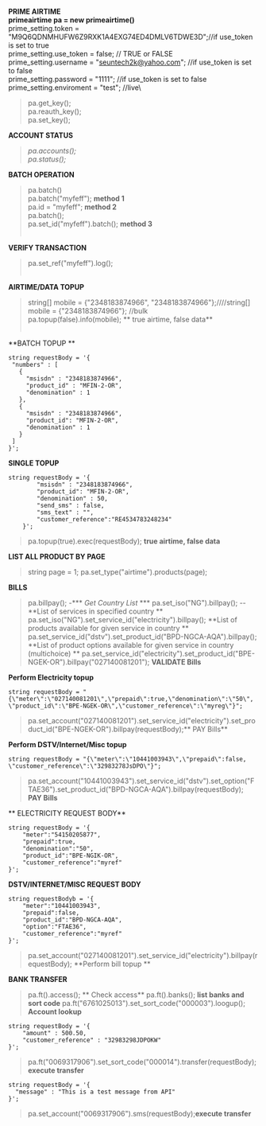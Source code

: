 **PRIME AIRTIME**<br/>
**primeairtime pa = new primeairtime()**<br/>
prime_setting.token = "M9Q6QDNMHUFW6Z9RXK1A4EXG74ED4DMLV6TDWE3D";//if use_token is set to true\
prime_setting.use_token = false; // TRUE or FALSE\
prime_setting.username = "seuntech2k@yahoo.com"; //if use_token is set to false\
prime_setting.password = "1111"; //if use_token is set to false\
prime_setting.enviroment = "test"; //live\


> pa.get_key();\
> pa.reauth_key();\
> pa.set_key();


**ACCOUNT STATUS**
>*pa.accounts();*\
>*pa.status();*<br/>

**BATCH OPERATION**
> pa.batch()\
> pa.batch("myfeff"); **method 1**\
> pa.id = "myfeff"; **method 2**\
> pa.batch();\
> pa.set_id("myfeff").batch(); **method 3**<br/><br/>

**VERIFY TRANSACTION**
>pa.set_ref("myfeff").log();<br/><br/>

**AIRTIME/DATA TOPUP**
>string[] mobile = {"2348183874966", "2348183874966"};////string[] mobile = {"2348183874966"};  //bulk \
>pa.topup(false).info(mobile); ** true airtime, false data** <br/><br/>


**BATCH TOPUP **
 ```
string requestBody = '{
  "numbers" : [
    {
      "msisdn" : "2348183874966",
      "product_id" : "MFIN-2-OR",
      "denomination" : 1
    },
    {
      "msisdn" : "2348183874966",
      "product_id": "MFIN-2-OR",
      "denomination" : 1
    }
  ]
}';
```

**SINGLE TOPUP**
```
string requestBody = '{
        "msisdn" : "2348183874966",
        "product_id": "MFIN-2-OR",
        "denomination" : 50,
        "send_sms" : false,
        "sms_text" : "",
        "customer_reference":"RE4534783248234"
    }';
```
>pa.topup(true).exec(requestBody);  **true airtime, false data**


**LIST ALL PRODUCT BY PAGE**
> string page = 1;
> pa.set_type("airtime").products(page);


**BILLS**
> pa.billpay(); -*** *Get Country List* ***
> pa.set_iso("NG").billpay(); -- **List of services in specified country **
> pa.set_iso("NG").set_service_id("electricity").billpay();  **List of products available for given service in country  **
> pa.set_service_id("dstv").set_product_id("BPD-NGCA-AQA").billpay(); **List of product options available for given service in country (multichoice) **
> pa.set_service_id("electricity").set_product_id("BPE-NGEK-OR").billpay("027140081201");  **VALIDATE Bills**</br>

**Perform Electricity topup**
```
string requestBody = "{\"meter\":\"027140081201\",\"prepaid\":true,\"denomination\":\"50\", \"product_id\":\"BPE-NGEK-OR\",\"customer_reference\":\"myreg\"}";
```
>pa.set_account("027140081201").set_service_id("electricity").set_product_id("BPE-NGEK-OR").billpay(requestBody);** PAY Bills**

**Perform DSTV/Internet/Misc topup**
```
string requestBody = "{\"meter\":\"10441003943\",\"prepaid\":false, \"customer_reference\":\"32983278JsDPO\"}";
```
>pa.set_account("10441003943").set_service_id("dstv").set_option("FTAE36").set_product_id("BPD-NGCA-AQA").billpay(requestBody); **PAY Bills**


** ELECTRICITY REQUEST BODY**
```
string requestBody = '{
    "meter":"54150205877",
    "prepaid":true,
    "denomination":"50",
    "product_id":"BPE-NGIK-OR",
    "customer_reference":"myref"
}';
```

**DSTV/INTERNET/MISC REQUEST BODY**
```
string requestBodyb = '{
    "meter":"10441003943",
    "prepaid":false,
    "product_id":"BPD-NGCA-AQA",
    "option":"FTAE36",
    "customer_reference":"myref"
}';
```
>pa.set_account("027140081201").set_service_id("electricity").billpay(requestBody); **Perform bill topup **




**BANK TRANSFER**
>pa.ft().access(); ** Check access**
>pa.ft().banks(); **list banks and sort code**
>pa.ft("6761025013").set_sort_code("000003").loogup();  **Account lookup**
```
string requestBody = '{
    "amount" : 500.50,
    "customer_reference" : "32983298JDPOKW"
}';
```
>pa.ft("0069317906").set_sort_code("000014").transfer(requestBody);**execute transfer**


```
string requestBody = '{
  "message" : "This is a test message from API"
}';
```
>pa.set_account("0069317906").sms(requestBody);**execute transfer**
